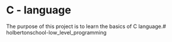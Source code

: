 # C - language
The purpose of this project is to learn the basics of C language.# holbertonschool-low_level_programming

